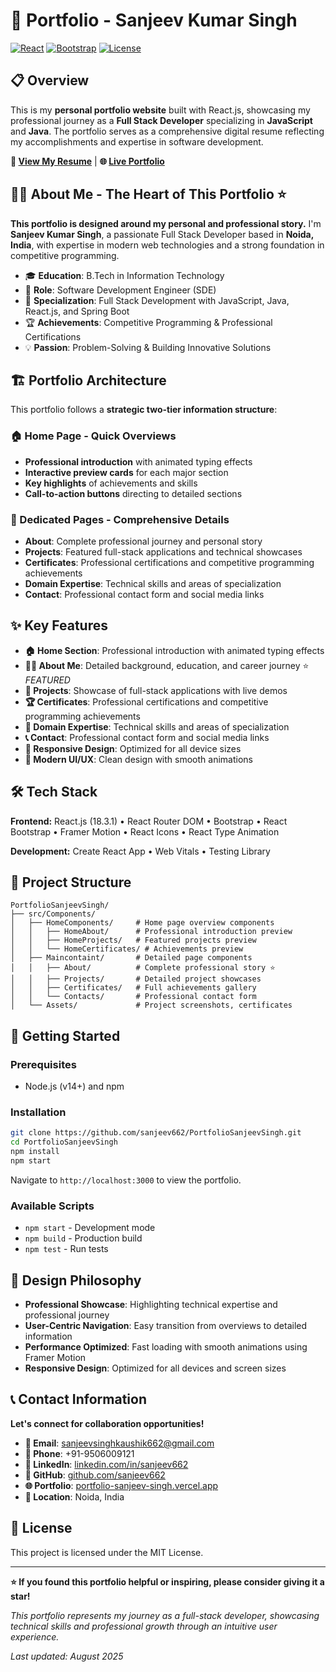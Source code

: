 # 🚀 Portfolio - Sanjeev Kumar Singh

[![React](https://img.shields.io/badge/React-18.3.1-blue.svg)](https://reactjs.org/)
[![Bootstrap](https://img.shields.io/badge/Bootstrap-5.3.2-purple.svg)](https://getbootstrap.com/)
[![License](https://img.shields.io/badge/License-MIT-green.svg)](LICENSE)

## 📋 Overview

This is my **personal portfolio website** built with React.js, showcasing my professional journey as a **Full Stack Developer** specializing in **JavaScript** and **Java**. The portfolio serves as a comprehensive digital resume reflecting my accomplishments and expertise in software development.

**🔗 [View My Resume](https://drive.google.com/file/d/your-resume-link/view)** | **🌐 [Live Portfolio](https://portfolio-sanjeev-singh.vercel.app/)**

## 👨‍💻 About Me - The Heart of This Portfolio ⭐

**This portfolio is designed around my personal and professional story.** I'm **Sanjeev Kumar Singh**, a passionate Full Stack Developer based in **Noida, India**, with expertise in modern web technologies and a strong foundation in competitive programming.

- 🎓 **Education**: B.Tech in Information Technology 
- 💼 **Role**: Software Development Engineer (SDE)
- 🌟 **Specialization**: Full Stack Development with JavaScript, Java, React.js, and Spring Boot
- 🏆 **Achievements**: Competitive Programming & Professional Certifications
- 💡 **Passion**: Problem-Solving & Building Innovative Solutions

## 🏗️ Portfolio Architecture

This portfolio follows a **strategic two-tier information structure**:

### 🏠 Home Page - Quick Overviews
- **Professional introduction** with animated typing effects
- **Interactive preview cards** for each major section
- **Key highlights** of achievements and skills
- **Call-to-action buttons** directing to detailed sections

### 📄 Dedicated Pages - Comprehensive Details
- **About**: Complete professional journey and personal story
- **Projects**: Featured full-stack applications and technical showcases
- **Certificates**: Professional certifications and competitive programming achievements
- **Domain Expertise**: Technical skills and areas of specialization
- **Contact**: Professional contact form and social media links

## ✨ Key Features

- **🏠 Home Section**: Professional introduction with animated typing effects
- **👨‍💻 About Me**: Detailed background, education, and career journey ⭐ *FEATURED*
- **💼 Projects**: Showcase of full-stack applications with live demos
- **🏆 Certificates**: Professional certifications and competitive programming achievements
- **🎯 Domain Expertise**: Technical skills and areas of specialization
- **📞 Contact**: Professional contact form and social media links
- **📱 Responsive Design**: Optimized for all device sizes
- **🎨 Modern UI/UX**: Clean design with smooth animations

## 🛠️ Tech Stack

**Frontend:** React.js (18.3.1) • React Router DOM • Bootstrap • React Bootstrap • Framer Motion • React Icons • React Type Animation

**Development:** Create React App • Web Vitals • Testing Library

## 📁 Project Structure

```
PortfolioSanjeevSingh/
├── src/Components/
│   ├── HomeComponents/     # Home page overview components
│   │   ├── HomeAbout/      # Professional introduction preview
│   │   ├── HomeProjects/   # Featured projects preview
│   │   └── HomeCertificates/ # Achievements preview
│   ├── Maincontaint/       # Detailed page components
│   │   ├── About/          # Complete professional story ⭐
│   │   ├── Projects/       # Detailed project showcases
│   │   ├── Certificates/   # Full achievements gallery
│   │   └── Contacts/       # Professional contact form
│   └── Assets/             # Project screenshots, certificates
```

## 🚀 Getting Started

### Prerequisites
- Node.js (v14+) and npm

### Installation
```bash
git clone https://github.com/sanjeev662/PortfolioSanjeevSingh.git
cd PortfolioSanjeevSingh
npm install
npm start
```

Navigate to `http://localhost:3000` to view the portfolio.

### Available Scripts
- `npm start` - Development mode
- `npm build` - Production build
- `npm test` - Run tests

## 🎯 Design Philosophy

- **Professional Showcase**: Highlighting technical expertise and professional journey
- **User-Centric Navigation**: Easy transition from overviews to detailed information
- **Performance Optimized**: Fast loading with smooth animations using Framer Motion
- **Responsive Design**: Optimized for all devices and screen sizes

## 📞 Contact Information

**Let's connect for collaboration opportunities!**

- **📧 Email**: [sanjeevsinghkaushik662@gmail.com](mailto:sanjeevsinghkaushik662@gmail.com)
- **📱 Phone**: +91-9506009121
- **💼 LinkedIn**: [linkedin.com/in/sanjeev662](https://www.linkedin.com/in/sanjeev662/)
- **🐙 GitHub**: [github.com/sanjeev662](https://github.com/sanjeev662)
- **🌐 Portfolio**: [portfolio-sanjeev-singh.vercel.app](https://portfolio-sanjeev-singh.vercel.app/)
- **📍 Location**: Noida, India

## 📄 License

This project is licensed under the MIT License.

---

**⭐ If you found this portfolio helpful or inspiring, please consider giving it a star!**

*This portfolio represents my journey as a full-stack developer, showcasing technical skills and professional growth through an intuitive user experience.*

*Last updated: August 2025*